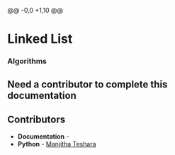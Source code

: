 @@ -0,0 +1,10 @@
# Linked List
### Algorithms
Need a contributor to complete this documentation
------------------------------------------------------
## Contributors
- **Documentation** - 
- **Python** - [Manjitha Teshara](https://github.com/manjitha-teshara)
